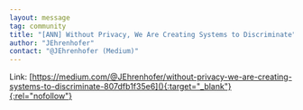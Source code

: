 ```yaml
---
layout: message
tag: community
title: "[ANN] Without Privacy, We Are Creating Systems to Discriminate"
author: "JEhrenhofer"	
contact: "@JEhrenhofer (Medium)"
---
```


Link: [https://medium.com/@JEhrenhofer/without-privacy-we-are-creating-systems-to-discriminate-807dfb1f35e6](){:target="_blank"}{:rel="nofollow"}
